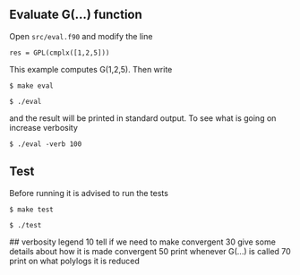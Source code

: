 
## Evaluate G(...) function

Open `src/eval.f90` and modify the line   

```res = GPL(cmplx([1,2,5]))```

This example computes G(1,2,5). Then write

```$ make eval```

```$ ./eval ```

and the result will be printed in standard output. To see what is going on increase verbosity

```$ ./eval -verb 100```

## Test 

Before running it is advised to run the tests

```$ make test```

```$ ./test ```

## verbosity legend
10 tell if we need to make convergent
30 give some details about how it is made convergent
50 print whenever G(...) is called
70 print on what polylogs it is reduced